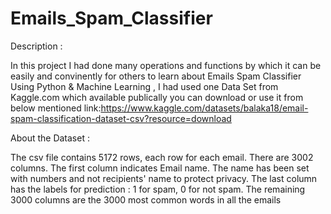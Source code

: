 # Emails_Spam_Classifier

Description :

In this project I had done many operations and functions by which it can be easily and convinently for others to learn about Emails Spam Classifier Using Python & Machine Learning ,
I had used one Data Set from Kaggle.com which available publically you can download or use it from below mentioned link:https://www.kaggle.com/datasets/balaka18/email-spam-classification-dataset-csv?resource=download

About the Dataset :

The csv file contains 5172 rows, each row for each email. There are 3002 columns. The first column indicates Email name. The name has been set with numbers and not recipients' name to protect privacy. The last column has the labels for prediction : 1 for spam, 0 for not spam. The remaining 3000 columns are the 3000 most common words in all the emails
